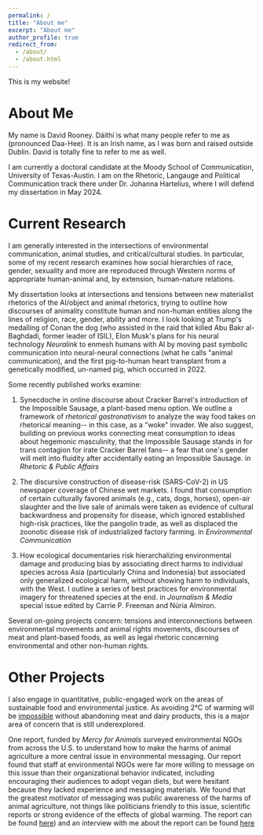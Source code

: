 ```yaml
---
permalink: /
title: "About me"
excerpt: "About me"
author_profile: true
redirect_from: 
  - /about/
  - /about.html
---
```


This is my website!

About Me
======

My name is David Rooney. Dáithí is what many people refer to me as (pronounced Daa-Hee). It is an Irish name, as I was born and raised outside Dublin. David is totally fine to refer to me as well.

I am currently a doctoral candidate at the Moody School of Communication, University of Texas-Austin. I am on the Rhetoric, Langauge and Political Communication track there under Dr. Johanna Hartelius, where I will defend my dissertation in May 2024.

Current Research
======
I am generally interested in the intersections of environmental communication, animal studies, and critical/cultural studies. In particular, some of my recent research examines how social hierarchies of race, gender, sexuality and more are reproduced through Western norms of appropriate human-animal and, by extension, human-nature relations. 

My dissertation looks at intersections and tensions between new materialist rhetorics of the AI/object and animal rhetorics, trying to outline how discourses of animality constitute human and non-human entities along the lines of religion, race, gender, ability and more. I look looking at Trump's medalling of Conan the dog (who assisted in the raid that killed Abu Bakr al-Baghdadi, former leader of ISIL), Elon Musk's plans for his neural technology _Neuralink_ to enmesh humans with AI by moving past symbolic communication into neural-neural connections (what he calls "animal communication), and the first pig-to-human heart transplant from a genetically modified, un-named pig, which occurred in 2022.

Some recently published works examine:

1) Synecdoche in online discourse about Cracker Barrel's introduction of the Impossible Sausage, a plant-based menu option. We outline a framework of _rhetorical gastronativism_ to analyze the way food takes on rhetorical meaning-- in this case, as a "woke" invader. We also suggest, building on previous works connecting meat consumption to ideas about hegemonic masculinity, that the Impossible Sausage stands in for trans contagion for irate Cracker Barrel fans-- a fear that one's gender will melt into fluidity after accidentally eating an Impossible Sausage. in _Rhetoric & Public Affairs_

2) The discursive construction of disease-risk (SARS-CoV-2) in US newspaper coverage of Chinese wet markets. I found that consumption of certain culturally favored animals (e.g., cats, dogs, horses), open-air slaughter and the live sale of animals were taken as evidence of cultural backwardness and propensity for disease, which ignored established high-risk practices, like the pangolin trade, as well as displaced the zoonotic disease risk of industrialized factory farming. in _Environmental Communication_

3) How ecological documentaries risk hierarchalizing environmental damage and producing bias by associating direct harms to individual species across Asia (particularly China and Indonesia) but associated only generalized ecological harm, without showing harm to individuals, with the West. I outline a series of best practices for environmental imagery for threatened species at the end. in _Journalism & Media_ special issue edited by Carrie P. Freeman and Núria Almiron.

Several on-going projects concern: tensions and interconnections between environmental movements and animal rights movements, discourses of meat and plant-based foods, as well as legal rhetoric concerning environmental and other non-human rights.

Other Projects 
======

I also engage in quantitative, public-engaged work on the areas of sustainable food and environmental justice. As avoiding 2°C of warming will be [impossible]([url](https://www.science.org/doi/10.1126/science.aba7357)) without abandoning meat and dairy products, this is a major area of concern that is still underexplored.

One report, funded by _Mercy for Animals_ surveyed environmental NGOs from across the U.S. to understand how to make the harms of animal agriculture a more central issue in environmental messaging. Our report found that staff at environmental NGOs were far more willing to message on this issue than their organizational behavior indicated, including encouraging their audiences to adopt vegan diets, but were hesitant because they lacked experience and messaging materials. We found that the greatest motivator of messaging was public awareness of the harms of animal agriculture, not things like politicians friendly to this issue, scientific reports or strong evidence of the effects of global warming. The report can be found [here](https://go.mercyforanimals.org/l/939853/2023-11-30/4945y/939853/1701366193YwINkysU/Willing_but_Uncertain.pdf)) and an interview with me about the report can be found [here]([url](https://drive.google.com/file/d/1KmV3lBTB4oNX0tNlkD9p9K3RM9N5KBSb/view?usp=sharing)https://drive.google.com/file/d/1KmV3lBTB4oNX0tNlkD9p9K3RM9N5KBSb/view?usp=sharing)






